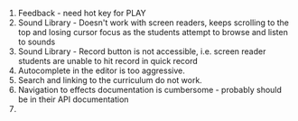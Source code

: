 1. Feedback - need hot key for PLAY
2. Sound Library - Doesn't work with screen readers, keeps scrolling to the top and losing cursor focus as the students attempt to browse and listen to sounds
3. Sound Library - Record button is not accessible, i.e. screen reader students are unable to hit record in quick record
4. Autocomplete in the editor is too aggressive.
5. Search and linking to the curriculum do not work. 
6. Navigation to effects documentation is cumbersome - probably should be in their API documentation
7. 

